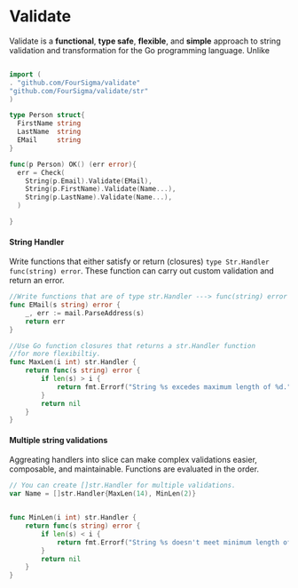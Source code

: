 Validate 
========
Validate is a **functional**, **type safe**, **flexible**, and **simple** approach to string validation and transformation for the Go programming language.   Unlike
```go

import (
. "github.com/FourSigma/validate"	
"github.com/FourSigma/validate/str"
)

type Person struct{
  FirstName string
  LastName  string
  EMail     string
}

func(p Person) OK() (err error){
  err = Check(
    String(p.Email).Validate(EMail),
    String(p.FirstName).Validate(Name...), 
    String(p.LastName).Validate(Name...),
  )

}
```
#### String Handler
Write functions that either satisfy or return (closures)  ```type Str.Handler func(string) error```.  These function can carry out custom validation and return an error.  
``` go
//Write functions that are of type str.Handler ---> func(string) error
func EMail(s string) error {
	_, err := mail.ParseAddress(s)
	return err
}

//Use Go function closures that returns a str.Handler function
//for more flexibiltiy.
func MaxLen(i int) str.Handler {
	return func(s string) error {
		if len(s) > i {
			return fmt.Errorf("String %s excedes maximum length of %d.", s, i)
		}
		return nil
	}
}

```
#### Multiple string validations
Aggreating handlers into slice can make complex validations easier, composable, and maintainable. Functions are evaluated in the order.   
```go
// You can create []str.Handler for multiple validations.
var Name = []str.Handler{MaxLen(14), MinLen(2)}


func MinLen(i int) str.Handler {
	return func(s string) error {
		if len(s) < i {
			return fmt.Errorf("String %s doesn't meet minimum length of %d.", s, i)
		}
		return nil
	}
}



```

